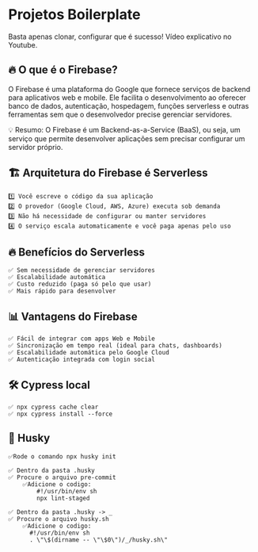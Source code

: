 # Projetos Boilerplate
Basta apenas clonar, configurar que é sucesso!
Vídeo explicativo no Youtube.

## 🔥 O que é o Firebase?

O Firebase é uma plataforma do Google que fornece serviços de backend para aplicativos web e mobile. Ele facilita o desenvolvimento ao oferecer banco de dados, autenticação, hospedagem, funções serverless e outras ferramentas sem que o desenvolvedor precise gerenciar servidores.

💡 Resumo: O Firebase é um Backend-as-a-Service (BaaS), ou seja, um serviço que permite desenvolver aplicações sem precisar configurar um servidor próprio.

## 🏗️ Arquitetura do Firebase é Serverless

```
1️⃣ Você escreve o código da sua aplicação
2️⃣ O provedor (Google Cloud, AWS, Azure) executa sob demanda
3️⃣ Não há necessidade de configurar ou manter servidores
4️⃣ O serviço escala automaticamente e você paga apenas pelo uso
```

## 🔥 Benefícios do Serverless

```
✅ Sem necessidade de gerenciar servidores
✅ Escalabilidade automática
✅ Custo reduzido (paga só pelo que usar)
✅ Mais rápido para desenvolver
```

## 📊 Vantagens do Firebase

```
✅ Fácil de integrar com apps Web e Mobile
✅ Sincronização em tempo real (ideal para chats, dashboards)
✅ Escalabilidade automática pelo Google Cloud
✅ Autenticação integrada com login social
```

## 🛠️ Cypress local

```
✅ npx cypress cache clear
✅ npx cypress install --force
```

## 🐺 Husky

```
✅Rode o comando npx husky init

✅ Dentro da pasta .husky
✅ Procure o arquivo pre-commit
    ✅Adicione o codigo:
        #!/usr/bin/env sh
        npx lint-staged

✅ Dentro da pasta .husky -> _
✅ Procure o arquivo husky.sh
    ✅Adicione o codigo:
      #!/usr/bin/env sh
      . \"\$(dirname -- \"\$0\")/_/husky.sh\"
```

